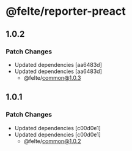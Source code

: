 # @felte/reporter-preact

## 1.0.2

### Patch Changes

- Updated dependencies [aa6483d]
- Updated dependencies [aa6483d]
  - @felte/common@1.0.3

## 1.0.1

### Patch Changes

- Updated dependencies [c00d0e1]
- Updated dependencies [c00d0e1]
  - @felte/common@1.0.2
